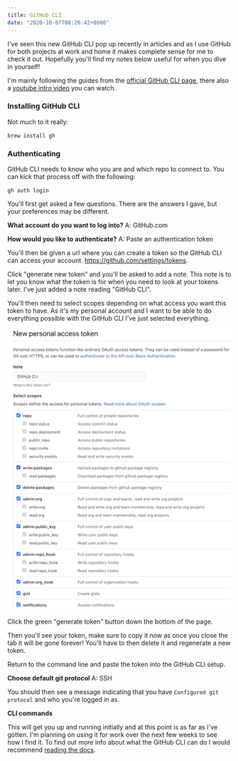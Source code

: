 ```yaml
---
title: GitHub CLI
date: "2020-10-07T08:26:42+0000"
---
```


I've seen this new GitHub CLI pop up recently in articles and as I use GitHub for both projects at work and home it makes complete sense for me to check it out. Hopefully you'll find my notes below useful for when you dive in yourself!

I'm mainly following the guides from the [official GitHub CLI page](https://cli.github.com/), there also a [youtube intro video](https://youtu.be/vcAIZ4axYZU) you can watch.

### Installing GitHub CLI

Not much to it really:
```
brew install gh
```

### Authenticating

GitHub CLI needs to know who you are and which repo to connect to. You can kick that process off with the following:
```
gh auth login
```

You'll first get asked a few questions. There are the answers I gave, but your preferences may be different.

**What account do you want to log into?**
A: GitHub.com

**How would you like to authenticate?**
A: Paste an authentication token

You'll then be given a url where you can create a token so the GitHub CLI can access your account. https://github.com/settings/tokens.

Click "generate new token" and you'll be asked to add a note. This note is to let you know what the token is for when you need to look at your tokens later. I've just added a note reading "GitHub CLI". 

You'll then need to select scopes depending on what access you want this token to have. As it's my personal account and I want to be able to do everything possible with the GitHub CLI I've just selected everything.

![GitHub token settings](./assets/github-token-selection.png)

Click the green "generate token" button down the bottom of the page.

Then you'll see your token, make sure to copy it now as once you close the tab it will be gone forever! You'll have to then delete it and regenerate a new token.

Return to the command line and paste the token into the GitHub CLI setup.

**Choose default git protocol**
A: SSH

You should then see a message indicating that you have `Configured git protocol` and who you're logged in as.


**CLI commands**

This will get you up and running initially and at this point is as far as I've gotten. I'm planning on using it for work over the next few weeks to see how I find it. To find out more info about what the GitHub CLI can do I would recommend [reading the docs](https://cli.github.com/manual/).


